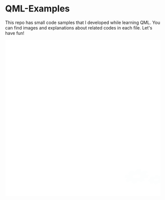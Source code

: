 # QML-Examples

This repo has small code samples that I developed while learning QML. You can find images and explanations about related codes in each file. Let's have fun!


![](fun-code.gif)
